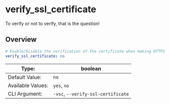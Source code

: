# verify_ssl_certificate

To verify or not to verify, that is the question!

## Overview

```yaml title=".PyFunceble.overwrite.yaml"
# Enable/Disable the verification of the certificate when making HTTPS requests.
verify_ssl_certificate: no
```

| Type:             | boolean                            |
|-------------------|------------------------------------|
| Default Value:    | `no`                               |
| Available Values: | `yes`, `no`                        |
| CLI Argument:     | `-vsc`, `--verify-ssl-certificate` |
